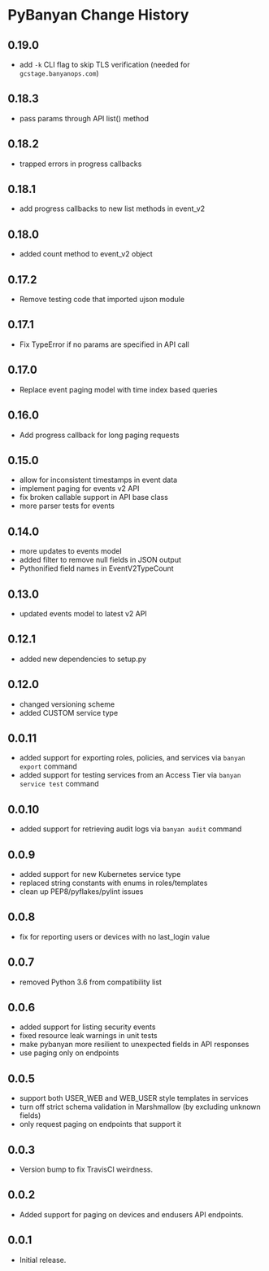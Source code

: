 # PyBanyan Change History

## 0.19.0
 * add `-k` CLI flag to skip TLS verification (needed for `gcstage.banyanops.com`)

## 0.18.3
 * pass params through API list() method
 
## 0.18.2
 * trapped errors in progress callbacks

## 0.18.1
 * add progress callbacks to new list methods in event_v2

## 0.18.0 
 * added count method to event_v2 object
 
## 0.17.2
 * Remove testing code that imported ujson module

## 0.17.1
 * Fix TypeError if no params are specified in API call

## 0.17.0
 * Replace event paging model with time index based queries
 
## 0.16.0
 * Add progress callback for long paging requests

## 0.15.0
 * allow for inconsistent timestamps in event data
 * implement paging for events v2 API
 * fix broken callable support in API base class
 * more parser tests for events

## 0.14.0
 * more updates to events model 
 * added filter to remove null fields in JSON output
 * Pythonified field names in EventV2TypeCount

## 0.13.0
 * updated events model to latest v2 API

## 0.12.1
 * added new dependencies to setup.py

## 0.12.0
 * changed versioning scheme
 * added CUSTOM service type

## 0.0.11
 * added support for exporting roles, policies, and services via `banyan export` command
 * added support for testing services from an Access Tier via `banyan service test` command

## 0.0.10
 * added support for retrieving audit logs via `banyan audit` command

## 0.0.9
 * added support for new Kubernetes service type
 * replaced string constants with enums in roles/templates
 * clean up PEP8/pyflakes/pylint issues

## 0.0.8
 * fix for reporting users or devices with no last_login value

## 0.0.7
 * removed Python 3.6 from compatibility list

## 0.0.6
 * added support for listing security events
 * fixed resource leak warnings in unit tests
 * make pybanyan more resilient to unexpected fields in API responses
 * use paging only on endpoints 
 
## 0.0.5
 * support both USER_WEB and WEB_USER style templates in services
 * turn off strict schema validation in Marshmallow (by excluding unknown fields)
 * only request paging on endpoints that support it

## 0.0.3

 * Version bump to fix TravisCI weirdness.

## 0.0.2

 * Added support for paging on devices and endusers API endpoints.

## 0.0.1

 * Initial release.
